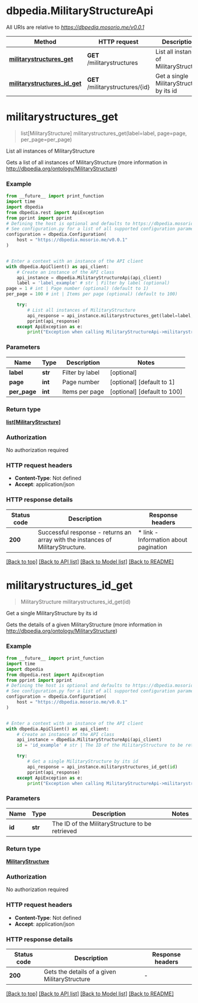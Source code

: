 # dbpedia.MilitaryStructureApi

All URIs are relative to *https://dbpedia.mosorio.me/v0.0.1*

Method | HTTP request | Description
------------- | ------------- | -------------
[**militarystructures_get**](MilitaryStructureApi.md#militarystructures_get) | **GET** /militarystructures | List all instances of MilitaryStructure
[**militarystructures_id_get**](MilitaryStructureApi.md#militarystructures_id_get) | **GET** /militarystructures/{id} | Get a single MilitaryStructure by its id


# **militarystructures_get**
> list[MilitaryStructure] militarystructures_get(label=label, page=page, per_page=per_page)

List all instances of MilitaryStructure

Gets a list of all instances of MilitaryStructure (more information in http://dbpedia.org/ontology/MilitaryStructure)

### Example

```python
from __future__ import print_function
import time
import dbpedia
from dbpedia.rest import ApiException
from pprint import pprint
# Defining the host is optional and defaults to https://dbpedia.mosorio.me/v0.0.1
# See configuration.py for a list of all supported configuration parameters.
configuration = dbpedia.Configuration(
    host = "https://dbpedia.mosorio.me/v0.0.1"
)


# Enter a context with an instance of the API client
with dbpedia.ApiClient() as api_client:
    # Create an instance of the API class
    api_instance = dbpedia.MilitaryStructureApi(api_client)
    label = 'label_example' # str | Filter by label (optional)
page = 1 # int | Page number (optional) (default to 1)
per_page = 100 # int | Items per page (optional) (default to 100)

    try:
        # List all instances of MilitaryStructure
        api_response = api_instance.militarystructures_get(label=label, page=page, per_page=per_page)
        pprint(api_response)
    except ApiException as e:
        print("Exception when calling MilitaryStructureApi->militarystructures_get: %s\n" % e)
```

### Parameters

Name | Type | Description  | Notes
------------- | ------------- | ------------- | -------------
 **label** | **str**| Filter by label | [optional] 
 **page** | **int**| Page number | [optional] [default to 1]
 **per_page** | **int**| Items per page | [optional] [default to 100]

### Return type

[**list[MilitaryStructure]**](MilitaryStructure.md)

### Authorization

No authorization required

### HTTP request headers

 - **Content-Type**: Not defined
 - **Accept**: application/json

### HTTP response details
| Status code | Description | Response headers |
|-------------|-------------|------------------|
**200** | Successful response - returns an array with the instances of MilitaryStructure. |  * link - Information about pagination <br>  |

[[Back to top]](#) [[Back to API list]](../README.md#documentation-for-api-endpoints) [[Back to Model list]](../README.md#documentation-for-models) [[Back to README]](../README.md)

# **militarystructures_id_get**
> MilitaryStructure militarystructures_id_get(id)

Get a single MilitaryStructure by its id

Gets the details of a given MilitaryStructure (more information in http://dbpedia.org/ontology/MilitaryStructure)

### Example

```python
from __future__ import print_function
import time
import dbpedia
from dbpedia.rest import ApiException
from pprint import pprint
# Defining the host is optional and defaults to https://dbpedia.mosorio.me/v0.0.1
# See configuration.py for a list of all supported configuration parameters.
configuration = dbpedia.Configuration(
    host = "https://dbpedia.mosorio.me/v0.0.1"
)


# Enter a context with an instance of the API client
with dbpedia.ApiClient() as api_client:
    # Create an instance of the API class
    api_instance = dbpedia.MilitaryStructureApi(api_client)
    id = 'id_example' # str | The ID of the MilitaryStructure to be retrieved

    try:
        # Get a single MilitaryStructure by its id
        api_response = api_instance.militarystructures_id_get(id)
        pprint(api_response)
    except ApiException as e:
        print("Exception when calling MilitaryStructureApi->militarystructures_id_get: %s\n" % e)
```

### Parameters

Name | Type | Description  | Notes
------------- | ------------- | ------------- | -------------
 **id** | **str**| The ID of the MilitaryStructure to be retrieved | 

### Return type

[**MilitaryStructure**](MilitaryStructure.md)

### Authorization

No authorization required

### HTTP request headers

 - **Content-Type**: Not defined
 - **Accept**: application/json

### HTTP response details
| Status code | Description | Response headers |
|-------------|-------------|------------------|
**200** | Gets the details of a given MilitaryStructure |  -  |

[[Back to top]](#) [[Back to API list]](../README.md#documentation-for-api-endpoints) [[Back to Model list]](../README.md#documentation-for-models) [[Back to README]](../README.md)

